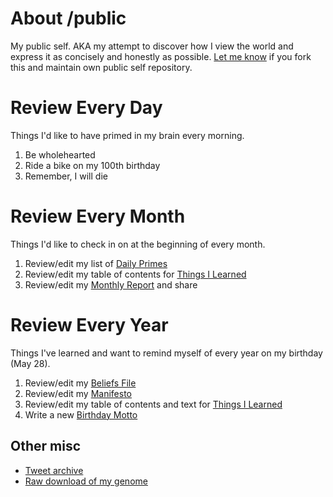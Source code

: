 # About /public

My public self. AKA my attempt to discover how I view the world and express it as concisely and honestly as possible. [Let me know](mailto:busterbenson@gmail.com?subject=/public) if you fork this and maintain own public self repository.

# Review Every Day
Things I'd like to have primed in my brain every morning.

1. Be wholehearted
2. Ride a bike on my 100th birthday
3. Remember, I will die

# Review Every Month 
Things I'd like to check in on at the beginning of every month.

1. Review/edit my list of [Daily Primes](DailyPrimes.md)
2. Review/edit my table of contents for [Things I Learned](TIL.md)
3. Review/edit my [Monthly Report](MonthlyReports.md) and share

# Review Every Year
Things I've learned and want to remind myself of every year on my birthday (May 28).

1. Review/edit my [Beliefs File](Beliefs.md)
2. Review/edit my [Manifesto](Manifesto.md)
3. Review/edit my table of contents and text for [Things I Learned](TIL.md)
4. Write a new [Birthday Motto](BirthdayMottos.md)

## Other misc

* [Tweet archive](tweets.zip)
* [Raw download of my genome](Genome.txt)
